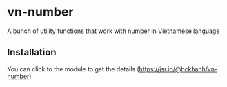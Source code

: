 # vn-number

A bunch of utility functions that work with number in Vietnamese language

## Installation

You can click to the module to get the details (https://jsr.io/@hckhanh/vn-number)
